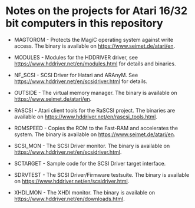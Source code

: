 # Notes on the projects for Atari 16/32 bit computers in this repository

- MAGTOROM - Protects the MagiC operating system against write access. The binary is available on https://www.seimet.de/atari/en.

- MODULES - Modules for the HDDRIVER driver, see https://www.hddriver.net/en/modules.html for details and binaries.

- NF_SCSI - SCSI Driver for Hatari and ARAnyM. See https://www.hddriver.net/en/scsidriver.html for details.

- OUTSIDE - The virtual memory manager. The binary is available on https://www.seimet.de/atari/en.

- RASCSI - Atari client tools for the RaSCSI project. The binaries are available on https://www.hddriver.net/en/rascsi_tools.html.

- ROMSPEED - Copies the ROM to the Fast-RAM and accelerates the system. The binary is available on https://www.seimet.de/atari/en.

- SCSI_MON - The SCSI Driver monitor. The binary is available on https://www.hddriver.net/en/scsidriver.html.

- SCTARGET - Sample code for the SCSI Driver target interface.

- SDRVTEST - The SCSI Driver/Firmware testsuite. The binary is available on https://www.hddriver.net/en/scsidriver.html.

- XHDI_MON - The XHDI monitor. The binary is available on https://www.hddriver.net/en/downloads.html.
